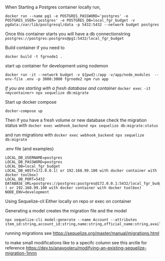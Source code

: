 
When Starting a Postgres container locally run,
```
docker run --name pg1 -e POSTGRES_PASSWORD='postgres' -e POSTGRES_USER='postgres' -e POSTGRES_DB=local_fgr_budget -v pgdata:/var/lib/postgresql/data -p 5432:5432 --network budget postgres
```
Once this container starts you will have a db connectionstring `postgres://postgres:postgres@pg1:5432/local_fgr_budget`


Build container if you need to
```
docker build -t fgrnode1 .
```

start up container for development using nodemon
```
docker run -it --network budget -v ${pwd}:/app -v/app/node_modules  --env-file .env -p 3000:3000 fgrnode2 npm run app
```

*If you are starting with a fresh database and container*
`docker exec -it <mycontainer> npx sequelize db:migrate`




Start up docker compose
```
docker-compose up
```

Then if you have a fresh volume or new database check the migration status with `docker exec webhook_backend npx sequelize db:migrate:status`

and run migrations with `docker exec webhook_backend npx sequelize db:migrate`




.env file (and examples)

```
LOCAL_DB_USERNAME=postgres
LOCAL_DB_PASSWORD=postgres
LOCAL_DB=local_fgr_budget
LOCAL_DB_HOST=172.0.0.1( or 192.168.99.100 with docker container with docker toolbox)
LOCAL_DB_PORT=5432
DATABASE_URL=postgres://postgres:postgres@172.0.0.1:5432/local_fgr_budget ( or 192.168.99.100 with docker container with docker toolbox)
NODE_ENV=development
```

Using Sequelize-cli
Either locally on repo or exec on container

Generating a model creates the migration file and the model
```
npx sequelize-cli model:generate --name Account --attributes item_id:string,account_id:string,name:string,official_name:string,available_balence:double,current_balence:double
```

running migrations
see https://sequelize.org/master/manual/migrations.html

to make small modifications like to a specifc column see this arctle for reference
https://dev.to/anayooleru/modifying-an-existing-sequelize-migration-1mnn